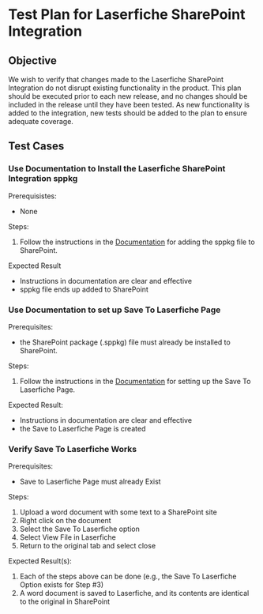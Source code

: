 # Test Plan for Laserfiche SharePoint Integration

## Objective
We wish to verify that changes made to the Laserfiche SharePoint Integration do not disrupt
existing functionality in the product. This plan should be executed prior to each new
release, and no changes should be included in the release until they have been tested. As 
new functionality is added to the integration, new tests should be added to the plan
to ensure adequate coverage.

## Test Cases

### Use Documentation to Install the Laserfiche SharePoint Integration sppkg
Prerequisistes:
- None

Steps:
1. Follow the instructions in the [Documentation](https://laserfiche.github.io/laserfiche-sharepoint-integration/docs/admin-documentation.html#deploy-laserfiche-sharepoint-integration-to-a-sharepoint-site) for adding the sppkg file to SharePoint.

Expected Result
- Instructions in documentation are clear and effective
- sppkg file ends up added to SharePoint
### Use Documentation to set up Save To Laserfiche Page

Prerequisites:
- the SharePoint package (.sppkg) file must already be installed to SharePoint.

Steps:
1. Follow the instructions in the [Documentation](https://laserfiche.github.io/laserfiche-sharepoint-integration/docs/admin-documentation.html#the-laserfiche-sign-in-page) for setting up the Save To Laserfiche Page.

Expected Result:
- Instructions in documentation are clear and effective
- the Save to Laserfiche Page is created

### Verify Save To Laserfiche Works
Prerequisites:
- Save to Laserfiche Page must already Exist

Steps:
1. Upload a word document with some text to a SharePoint site
1. Right click on the document
1. Select the Save To Laserfiche option
1. Select View File in Laserfiche
1. Return to the original tab and select close

Expected Result(s):
1. Each of the steps above can be done (e.g., the Save To Laserfiche Option exists for Step #3)
1. A word document is saved to Laserfiche, and its contents are identical to the original in SharePoint
